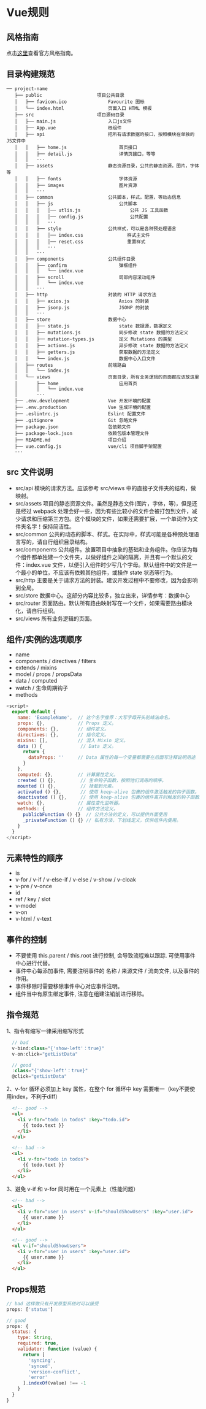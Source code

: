 # Vue规则

## 风格指南

点击[这里](https://cn.vuejs.org/v2/style-guide/)查看官方风格指南。

## 目录构建规范

```
── project-name
   ├── public                    项目公共目录
   │   ├── favicon.ico               Favourite 图标
   │   └── index.html                页面入口 HTML 模板
   ├── src                       项目源码目录
   │   ├── main.js                   入口js文件
   │   ├── App.vue                   根组件
   │   ├── api                       把所有请求数据的接口，按照模块在单独的JS文件中
   │   │   ├── home.js                   首页接口
   │   │   ├── detail.js                 详情页接口，等等
   │   │   ···
   │   ├── assets                    静态资源目录，公共的静态资源，图片，字体等
   │   │   ├── fonts                     字体资源
   │   │   ├── images                    图片资源
   │   │   ···
   │   ├── common                    公共脚本，样式，配置，等动态信息
   │   │   ├── js                        公共脚本
   │   │   │   │── utlis.js                  公共 JS 工具函数
   │   │   │   │── config.js                 公共配置
   │   │   │   ···
   │   │   ├── style                 公共样式，可以是各种预处理语言
   │   │   │   │── index.css                样式主文件
   │   │   │   │── reset.css                重置样式
   │   │   │   ···
   │   │   ···
   │   ├── components                公共组件目录
   │   │   ├── confirm                   弹框组件
   │   │   │   └── index.vue
   │   │   ├── scroll                    局部内容滚动组件
   │   │   │   └── index.vue
   │   │   ···
   │   ├── http                      封装的 HTTP 请求方法
   │   │   ├── axios.js                  Axios 的封装
   │   │   ├── jsonp.js                  JSONP 的封装
   │   │   ···
   │   ├── store                     数据中心
   │   │   ├── state.js                  state 数据源，数据定义
   │   │   ├── mutations.js              同步修改 state 数据的方法定义
   │   │   ├── mutation-types.js         定义 Mutations 的类型
   │   │   ├── actions.js                异步修改 state 数据的方法定义
   │   │   ├── getters.js                获取数据的方法定义
   │   │   └── index.js                  数据中心入口文件
   │   ├── routes                    前端路由
   │   │   └── index.js
   │   └── views                     页面目录，所有业务逻辑的页面都应该放这里
   │       ├── home                      应用首页
   │       │   └── index.vue
   │       ···
   ├── .env.development              Vue 开发环境的配置
   ├── .env.production               Vue 生成环境的配置
   ├── .eslintrc.js                  Eslint 配置文件
   ├── .gitignore                    Git 忽略文件
   ├── package.json                  包依赖文件
   ├── package-lock.json             依赖包版本管理文件
   ├── README.md                     项目介绍
   ├── vue.config.js                 vue/cli 项目脚手架配置
   ···
```

## src 文件说明

* src/api 模块的请求方法。应该参考 src/views 中的直接子文件夹的结构，做映射。
* src/assets 项目的静态资源文件。虽然是静态文件(图片，字体，等)，但是还是经过 webpack 处理会好一些，因为有些比较小的文件会被打包到文件，减少请求和压缩第三方包。这个模块的文件，如果还需要扩展，一个单词作为文件夹名字！保持简洁性。
* src/common 公共的动态的脚本、样式。在实际中，样式可能是各种预处理语言写的，请自行组织目录结构。
* src/components 公共组件。放置项目中抽象的基础和业务组件。你应该为每个组件都单独建一个文件夹，以做好组件之间的隔离，并且有一个默认的文件：index.vue 文件，以便引入组件时少写几个字母。默认组件中的文件是一个最小的单位，不应该有依赖其他组件，或操作 state 状态等行为。
* src/http 主要是关于请求方法的封装。建议开发过程中不要修改，因为会影响到全局。
* src/store 数据中心。这部分内容比较多，独立出来，详情参考：数据中心
* src/router 页面路由。默认所有路由映射写在一个文件，如果需要路由模块化，请自行组织。
* src/views 所有业务逻辑的页面。

## 组件/实例的选项顺序

* name
* components / directives / filters
* extends / mixins
* model / props / propsData
* data / computed
* watch / 生命周期钩子
* methods

```js
<script> 
  export default {
    name: 'ExampleName',  // 这个名字推荐：大写字母开头驼峰法命名。
    props: {},            // Props 定义。
    components: {},       // 组件定义。
    directives: {},       // 指令定义。
    mixins: [],           // 混入 Mixin 定义。
    data () {              // Data 定义。
      return {
        dataProps: ''     // Data 属性的每一个变量都需要在后面写注释说明用途
      }
    },
    computed: {},         // 计算属性定义。
    created () {},         // 生命钩子函数，按照他们调用的顺序。
    mounted () {},         // 挂载到元素。
    activated () {},       // 使用 keep-alive 包裹的组件激活触发的钩子函数。
    deactivated () {},     // 使用 keep-alive 包裹的组件离开时触发的钩子函数。
    watch: {},            // 属性变化监听器。
    methods: {            // 组件方法定义。
      publicbFunction () {}  // 公共方法的定义，可以提供外面使用
      _privateFunction () {} // 私有方法，下划线定义，仅供组件内使用。
    }
  }
</script>
```

## 元素特性的顺序

* is
* v-for / v-if / v-else-if / v-else / v-show / v-cloak
* v-pre / v-once
* id
* ref / key / slot
* v-model
* v-on
* v-html / v-text

## 事件的控制

* 不要使用 this.parent / this.root 进行控制, 会导致流程难以跟踪. 可使用事件中心进行代替。
* 事件中心每添加事件, 需要注明事件的 名称 / 来源文件 / 流向文件, 以及事件的作用。
* 事件移除时需要移除事件中心对应事件注明。
* 组件当中有原生绑定事件, 注意在组建注销前进行移除。

## 指令规范

1、指令有缩写一律采用缩写形式

```js
  // bad
  v-bind:class="{'show-left'：true}"
  v-on:click="getListData"

  // good
  :class="{'show-left'：true}"
  @click="getListData"
```

2、v-for 循环必须加上 key 属性，在整个 for 循环中 key 需要唯一（key不要使用index，不利于diff）

```html
  <!-- good -->
  <ul>
    <li v-for="todo in todos" :key="todo.id">
      {{ todo.text }}
    </li>
  </ul>

  <!-- bad -->
  <ul>
    <li v-for="todo in todos">
      {{ todo.text }}
    </li>
  </ul>
```

3、避免 v-if 和 v-for 同时用在一个元素上（性能问题）

```html
  <!-- bad -->
  <ul>
    <li v-for="user in users" v-if="shouldShowUsers" :key="user.id">
      {{ user.name }}
    </li>
  </ul>

  <!-- good -->
  <ul v-if="shouldShowUsers">
    <li v-for="user in users" :key="user.id">
      {{ user.name }}
    </li>
  </ul>
```

## Props规范

```js
// bad 这样做只有开发原型系统时可以接受
props: ['status']

// good
props: {
  status: {
    type: String,
    required: true,
    validator: function (value) {
      return [
        'syncing',
        'synced',
        'version-conflict',
        'error'
      ].indexOf(value) !== -1
    }
  }
}

```